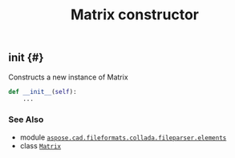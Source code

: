 ﻿---
title: Matrix constructor
second_title: Aspose.CAD for Python via .NET API References
description: 
type: docs
weight: 10
url: /python-net/aspose.cad.fileformats.collada.fileparser.elements/matrix/__init__/
is_root: false
---

## __init__ {#}

Constructs a new instance of Matrix



```python
def __init__(self):
    ...
```





### See Also
* module [`aspose.cad.fileformats.collada.fileparser.elements`](../../)
* class [`Matrix`](/cad/python-net/aspose.cad.fileformats.collada.fileparser.elements/matrix)
